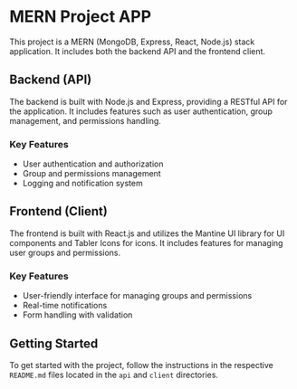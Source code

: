 # MERN Project APP

This project is a MERN (MongoDB, Express, React, Node.js) stack application. It includes both the backend API and the frontend client.

## Backend (API)

The backend is built with Node.js and Express, providing a RESTful API for the application. It includes features such as user authentication, group management, and permissions handling.

### Key Features
- User authentication and authorization
- Group and permissions management
- Logging and notification system

## Frontend (Client)

The frontend is built with React.js and utilizes the Mantine UI library for UI components and Tabler Icons for icons. It includes features for managing user groups and permissions.

### Key Features
- User-friendly interface for managing groups and permissions
- Real-time notifications
- Form handling with validation

## Getting Started

To get started with the project, follow the instructions in the respective `README.md` files located in the `api` and `client` directories.
